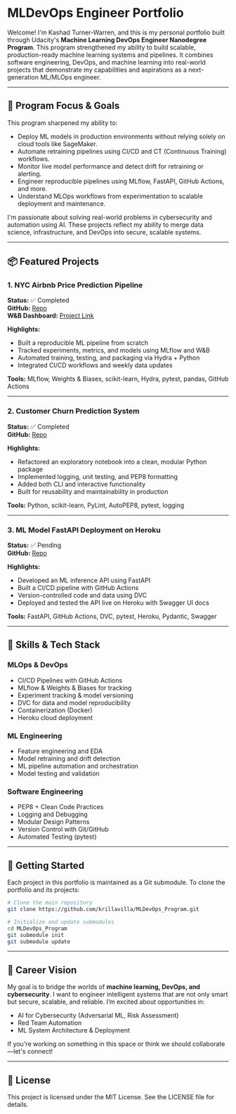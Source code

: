 # MLDevOps Engineer Portfolio

Welcome! I'm Kashad Turner-Warren, and this is my personal portfolio built through Udacity's **Machine Learning DevOps Engineer Nanodegree Program**. This program strengthened my ability to build scalable, production-ready machine learning systems and pipelines. It combines software engineering, DevOps, and machine learning into real-world projects that demonstrate my capabilities and aspirations as a next-generation ML/MLOps engineer.

---

## 🎯 Program Focus & Goals

This program sharpened my ability to:
- Deploy ML models in production environments without relying solely on cloud tools like SageMaker.
- Automate retraining pipelines using CI/CD and CT (Continuous Training) workflows.
- Monitor live model performance and detect drift for retraining or alerting.
- Engineer reproducible pipelines using MLflow, FastAPI, GitHub Actions, and more.
- Understand MLOps workflows from experimentation to scalable deployment and maintenance.

I'm passionate about solving real-world problems in cybersecurity and automation using AI. These projects reflect my ability to merge data science, infrastructure, and DevOps into secure, scalable systems.

---

## 📦 Featured Projects

### 1. NYC Airbnb Price Prediction Pipeline
**Status:** ✅ Completed  
**GitHub:** [Repo](https://github.com/krillavilla/Build-ML-Pipeline_for_Short-Term_Rental_Prices)  
**W&B Dashboard:** [Project Link](https://wandb.ai/build-ml-pipeline-for-short-term-rental-prices/nyc_airbnb)

**Highlights:**
- Built a reproducible ML pipeline from scratch
- Tracked experiments, metrics, and models using MLflow and W&B
- Automated training, testing, and packaging via Hydra + Python
- Integrated CI/CD workflows and weekly data updates

**Tools:** MLflow, Weights & Biases, scikit-learn, Hydra, pytest, pandas, GitHub Actions

---

### 2. Customer Churn Prediction System
**Status:** ✅ Completed  
**GitHub:** [Repo](https://github.com/krillavilla/MLDevOps_Program/tree/main/Predict_Customer_Churn)

**Highlights:**
- Refactored an exploratory notebook into a clean, modular Python package
- Implemented logging, unit testing, and PEP8 formatting
- Added both CLI and interactive functionality
- Built for reusability and maintainability in production

**Tools:** Python, scikit-learn, PyLint, AutoPEP8, pytest, logging

---

### 3. ML Model FastAPI Deployment on Heroku
**Status:** ✅ Pending  
**GitHub:** [Repo](https://github.com/krillavilla/Deploying_MLmodel_CloudApp_using_FastAPI)

**Highlights:**
- Developed an ML inference API using FastAPI
- Built a CI/CD pipeline with GitHub Actions
- Version-controlled code and data using DVC
- Deployed and tested the API live on Heroku with Swagger UI docs

**Tools:** FastAPI, GitHub Actions, DVC, pytest, Heroku, Pydantic, Swagger

---

## 🧠 Skills & Tech Stack

### MLOps & DevOps
- CI/CD Pipelines with GitHub Actions
- MLflow & Weights & Biases for tracking
- Experiment tracking & model versioning
- DVC for data and model reproducibility
- Containerization (Docker)
- Heroku cloud deployment

### ML Engineering
- Feature engineering and EDA
- Model retraining and drift detection
- ML pipeline automation and orchestration
- Model testing and validation

### Software Engineering
- PEP8 + Clean Code Practices
- Logging and Debugging
- Modular Design Patterns
- Version Control with Git/GitHub
- Automated Testing (pytest)

---

## 📁 Getting Started
Each project in this portfolio is maintained as a Git submodule. To clone the portfolio and its projects:

```bash
# Clone the main repository
git clone https://github.com/krillavilla/MLDevOps_Program.git

# Initialize and update submodules
cd MLDevOps_Program
git submodule init
git submodule update
```

---

## 🔮 Career Vision
My goal is to bridge the worlds of **machine learning, DevOps, and cybersecurity**. I want to engineer intelligent systems that are not only smart but secure, scalable, and reliable. I’m excited about opportunities in:
- AI for Cybersecurity (Adversarial ML, Risk Assessment)
- Red Team Automation
- ML System Architecture & Deployment

If you're working on something in this space or think we should collaborate—let's connect!

---

## 📄 License
This project is licensed under the MIT License. See the LICENSE file for details.

